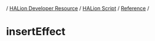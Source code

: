 / [HALion Developer Resource](../..//HALion-Developer-Resource.md) / [HALion Script](./HALion-Script.md) / [Reference](./Reference.md) /

# insertEffect
